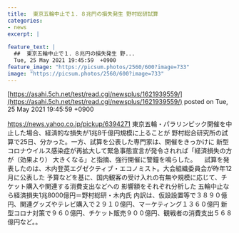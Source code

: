 ```yaml
---
title:  東京五輪中止で１．８兆円の損失発生 野村総研試算  
categories:
- news
excerpt: |
  
feature_text: |
  ##  東京五輪中止で１．８兆円の損失発生 野...
  Tue, 25 May 2021 19:45:59  +0900
feature_image: "https://picsum.photos/2560/600?image=733"
image: "https://picsum.photos/2560/600?image=733"
---
```


[https://asahi.5ch.net/test/read.cgi/newsplus/1621939559/](https://asahi.5ch.net/test/read.cgi/newsplus/1621939559/)
posted on Tue, 25 May 2021 19:45:59  +0900

<!--more-->

https://news.yahoo.co.jp/pickup/6394271 東京五輪・パラリンピック開催を中止した場合、経済的な損失が1兆8千億円規模に上ることが 野村総合研究所の試算で25日、分かった。一方、試算を公表した専門家は、開催をきっかけに 新型コロナウイルス感染症が再拡大して緊急事態宣言が発令されれば「経済損失の方が（効果より） 大きくなる」と指摘、強行開催に警鐘を鳴らした。 　試算を発表したのは、木内登英エグゼクティブ・エコノミスト。大会組織委員会が昨年12月に公表した 予算などを基に、国内観客の受け入れの有無や規模に応じて、チケット購入や関連する消費支出などへの 影響額をそれぞれ分析した 五輪中止なら経済損失1兆8000億円＝野村総研・木内氏 内訳は、仮設設置等で３８９０億円、関連グッズやテレビ購入で２９１０億円、マーケティング１３６０億円 新型コロナ対策で９６０億円、チケット販売９００億円、観戦者の消費支出５６８億円など。。
